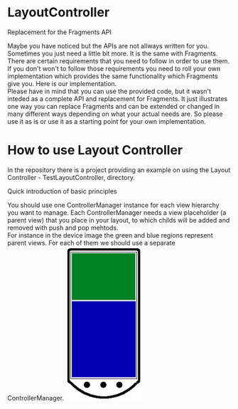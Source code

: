 LayoutController
================

Replacement for the Fragments API

<p>
Maybe you have noticed but the APIs are not allways written for you. Sometimes you just need a little bit more. It is the same with Fragments. There are certain requirements that you need to follow in order to use them. If you don't won't to follow those requirements you need to roll your own implementation which provides the same functionality which Fragments give you. Here is our implementation. 
<br>
Please have in mind that you can use the provided code, but it wasn't inteded as a complete API and replacement for Fragments. It just illustrates one way you can replace Fragments and can be extended or changed in many different ways depending on what your actual needs are. So please use it as is or use it as a starting point for your own implementation.
</p>

How to use Layout Controller
============================
<p>In the repository there is a project providing an example on using the Layout Controller - TestLayoutController, directory.</p>

<p>Quick introduction of basic principles</p>
You should use one ControllerManager instance for each view hierarchy you want to manage. Each ControllerManager needs a view placeholder (a parent view) that you place in your layout, to which childs will be added and removed with push and pop mehtods.<br>
For instance in the device image the green and blue regions represent parent views. For each of them we should use a separate ControllerManager.
<img src="device.png"></img>
